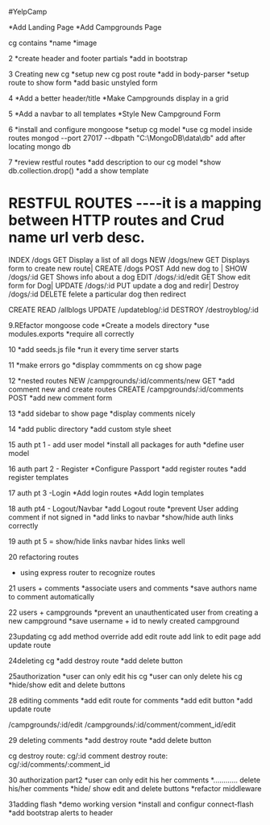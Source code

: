 #YelpCamp

*Add Landing Page
*Add Campgrounds Page

cg contains
*name
*image



2
*create header and footer partials
*add in bootstrap


3 Creating new cg
*setup new cg post route
*add in body-parser
*setup route to show form
*add basic unstyled form

4
*Add a better header/title
*Make Campgrounds display in a grid

5
*Add a navbar to all templates
*Style New Campground Form

6
*install and configure mongoose
*setup cg model
*use cg model inside routes
mongod --port 27017 --dbpath "C:\MongoDB\data\db" add after locating mongo db

7
*review restful routes
*add description to our cg model
*show db.collection.drop()
*add a show template

RESTFUL ROUTES  ----it is a mapping between HTTP routes and Crud
name      url               verb       desc.
==========================================================================            
INDEX     /dogs             GET      Display a list of all dogs
NEW       /dogs/new         GET      Displays form to create new route|
CREATE    /dogs             POST     Add new dog to                   |
SHOW      /dogs/:id         GET      Shows info about a dog
EDIT      /dogs/:id/edit    GET      Show edit form for Dog|
UPDATE    /dogs/:id         PUT      update a dog and redir|
Destroy   /dogs/:id         DELETE   felete a particular dog then redirect




CREATE
READ   /allblogs
UPDATE  /updateblog/:id
DESTROY /destroyblog/:id

9.REfactor mongoose code
*Create a models directory
*use modules.exports
*require all correctly

10
*add seeds.js file
*run it every time server starts

11
*make errors go
*display commments on cg show page

12
*nested routes                              NEW       /campgrounds/:id/comments/new      GET
*add comment new and create routes          CREATE    /campgrounds/:id/comments          POST
*add new comment form

13
*add sidebar to show page
*display comments nicely

14
*add public directory
*add custom style sheet

15 auth pt 1 - add user model
*install all packages for auth
*define user model

16 auth part 2 - Register
*Configure Passport
*add register routes
*add register templates

17 auth pt 3 -Login
*Add login routes
*Add login templates

18 auth pt4 - Logout/Navbar
*add Logout route
*prevent User adding comment if not signed in
*add links to navbar
*show/hide auth links correctly

19 auth pt 5 = show/hide links
navbar hides links well

20 refactoring routes
* using express router to recognize routes

21 users + comments
*associate users and comments
*save authors name to comment automatically

22 users + campgrounds
*prevent an unauthenticated user from creating a new campground
*save username + id to newly created campground

23updating cg
add method override
add edit route
add link to edit page
add update route

24deleting cg
*add destroy route
*add delete button

25authorization
*user can only edit his cg
*user can only delete his cg
*hide/show edit and delete buttons

28 editing comments
*add edit route for comments
*add edit button
*add update route

/campgrounds/:id/edit
/campgrounds/:id/comment/comment_id/edit

29 deleting comments
*add destroy route
*add delete button

cg destroy route: cg/:id
comment destroy route: cg/:id/comments/:comment_id

30 authorization part2
*user can only edit his her comments
*............  delete his/her comments
*hide/ show edit and delete buttons
*refactor middleware

31adding flash
*demo working version
*install and configur connect-flash
*add bootstrap alerts to header